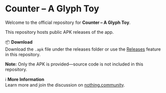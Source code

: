 # Counter – A Glyph Toy

Welcome to the official repository for **Counter – A Glyph Toy**.

This repository hosts public APK releases of the app.

📦 **Download**  
Download the `.apk` file under the releases folder or use the [Releases](../../releases) feature in this repository.

**Note:** Only the APK is provided—source code is not included in this repository.

ℹ️ **More Information**  
Learn more and join the discussion on [nothing.community](https://nothing.community/d/36837-introducing-counter-a-glyph-toy).
